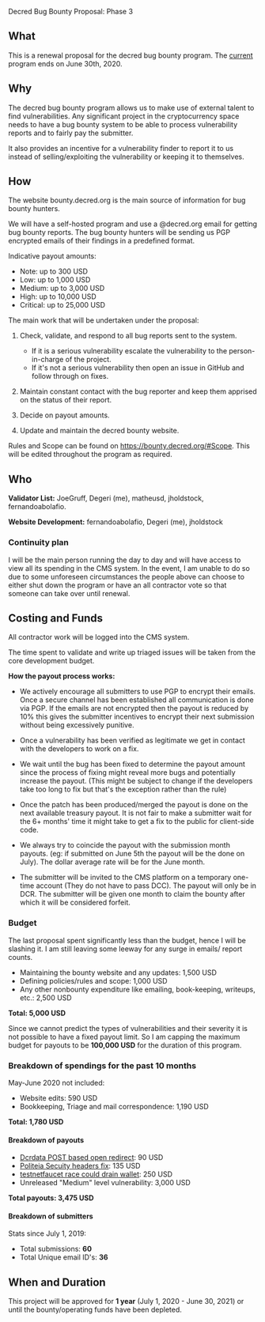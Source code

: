 Decred Bug Bounty Proposal: Phase 3

## What

This is a renewal proposal for the decred bug bounty program. The [current](https://proposals.decred.org/proposals/073694ed82d34b2bfff51e35220e8052ad4060899b23bc25791a9383375cae70) program ends on June 30th, 2020.

## Why

The decred bug bounty program allows us to make use of external talent to find vulnerabilities. Any significant project in the cryptocurrency space needs to have a bug bounty system to be able to process vulnerability reports and to fairly pay the submitter.

It also provides an incentive for a vulnerability finder to report it to us instead of selling/exploiting the vulnerability or keeping it to themselves.

## How

The website bounty.decred.org is the main source of information for bug bounty hunters.

We will have a self-hosted program and use a @decred.org email for getting bug bounty reports. The bug bounty hunters will be sending us PGP encrypted emails of their findings in a predefined format.

Indicative payout amounts:

- Note: up to 300 USD
- Low: up to 1,000 USD
- Medium: up to 3,000 USD
- High: up to 10,000 USD
- Critical: up to 25,000 USD

The main work that will be undertaken under the proposal:

1. Check, validate, and respond to all bug reports sent to the system.

   - If it is a serious vulnerability escalate the vulnerability to the person-in-charge of the project.
   - If it's not a serious vulnerability then open an issue in GitHub and follow through on fixes.

2. Maintain constant contact with the bug reporter and keep them apprised on the status of their report.

3. Decide on payout amounts.

4. Update and maintain the decred bounty website.

Rules and Scope can be found on https://bounty.decred.org/#Scope. This will be edited throughout the program as required.

## Who

**Validator List:** JoeGruff, Degeri (me), matheusd, jholdstock, fernandoabolafio.

**Website Development:** fernandoabolafio, Degeri (me), jholdstock

### Continuity plan

I will be the main person running the day to day and will have access to view all its spending in the CMS system. In the event, I am unable to do so due to some unforeseen circumstances the people above can choose to either shut down the program or have an all contractor vote so that someone can take over until renewal.

## Costing and Funds

All contractor work will be logged into the CMS system.

The time spent to validate and write up triaged issues will be taken from the core development budget.

**How the payout process works:**

- We actively encourage all submitters to use PGP to encrypt their emails. Once a secure channel has been established all communication is done via PGP. If the emails are not encrypted then the payout is reduced by 10% this gives the submitter incentives to encrypt their next submission without being excessively punitive.

- Once a vulnerability has been verified as legitimate we get in contact with the developers to work on a fix.

- We wait until the bug has been fixed to determine the payout amount since the process of fixing might reveal more bugs and potentially increase the payout. (This might be subject to change if the developers take too long to fix but that's the exception rather than the rule)

- Once the patch has been produced/merged the payout is done on the next available treasury payout. It is not fair to make a submitter wait for the 6+ months' time it might take to get a fix to the public for client-side code.

- We always try to coincide the payout with the submission month payouts. (eg: if submitted on June 5th the payout will be the done on July). The dollar average rate will be for the June month.

- The submitter will be invited to the CMS platform on a temporary one-time account (They do not have to pass DCC). The payout will only be in DCR. The submitter will be given one month to claim the bounty after which it will be considered forfeit.

### Budget

The last proposal spent significantly less than the budget, hence I will be slashing it. I am still leaving some leeway for any surge in emails/ report counts.

- Maintaining the bounty website and any updates: 1,500 USD
- Defining policies/rules and scope: 1,000 USD
- Any other nonbounty expenditure like emailing, book-keeping, writeups, etc.: 2,500 USD

**Total: 5,000 USD**

Since we cannot predict the types of vulnerabilities and their severity it is not possible to have a fixed payout limit. So I am capping the maximum budget for payouts to be **100,000 USD** for the duration of this program.

### Breakdown of spendings for the past 10 months

May-June 2020 not included:

- Website edits: 590 USD
- Bookkeeping, Triage and mail correspondence: 1,190 USD

**Total: 1,780 USD**

#### Breakdown of payouts

- [Dcrdata POST based open redirect](https://github.com/decred/dcrdata/pull/1563): 90 USD
- [Politeia Secuity headers fix](https://github.com/decred/politeiagui/pull/1744): 135 USD
- [testnetfaucet race could drain wallet](https://github.com/decred/testnetfaucet/pull/60): 250 USD
- Unreleased "Medium" level vulnerability: 3,000 USD

**Total payouts: 3,475 USD**

#### Breakdown of submitters

Stats since July 1, 2019:

- Total submissions: **60**
- Total Unique email ID's: **36**

## When and Duration

This project will be approved for **1 year** (July 1, 2020 - June 30, 2021) or until the bounty/operating funds have been depleted.
